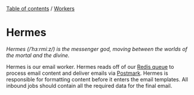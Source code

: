 [Table of contents](../../readme.md) / [Workers](../intro.md)

# Hermes

*Hermes (/ˈhɜːrmiːz/) is the messenger god, moving between the worlds of the mortal and the divine.*

Hermes is our email worker. Hermes reads off of our [Redis queue](../background-jobs.md) to process email content and deliver emails via [Postmark](https://postmarkapp.com/). Hermes is responsible for formatting content before it enters the email templates. All inbound jobs should contain all the required data for the final email.

